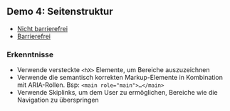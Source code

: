 ## Demo 4: Seitenstruktur

- [Nicht barrierefrei](https://cas-fe.github.io/Accessibility/demos/structure/structure-inaccessible.html)
- [Barrierefrei](https://cas-fe.github.io/Accessibility/demos/structure/structure-accessible.html)

### Erkenntnisse

- Verwende versteckte  `<hX>` Elemente, um Bereiche auszuzeichnen
- Verwende die semantisch korrekten Markup-Elemente in Kombination mit ARIA-Rollen. Bsp: `<main role="main">…</main>`
- Verwende Skiplinks, um dem User zu ermöglichen, Bereiche wie die Navigation zu überspringen